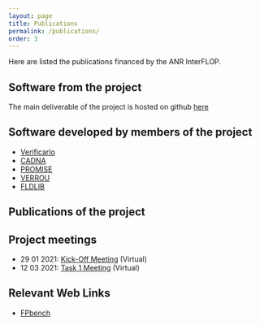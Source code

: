 ```yaml
---
layout: page
title: Publications
permalink: /publications/
order: 3
---
```


Here are listed the publications financed by the ANR InterFLOP.

## Software from the project
The main deliverable of the project is hosted on github [here](https://github.com/interflop/interflop) 

## Software developed by members of the project
- [Verificarlo](https://github.com/verificarlo/verificarlo)
- [CADNA](https://www-pequan.lip6.fr/cadna/)
- [PROMISE](http://promise.lip6.fr/)
- [VERROU](https://github.com/edf-hpc/verrou)
- [FLDLIB](https://github.com/fvedrine/fldlib)


## Publications of the project

## Project meetings
- 29 01 2021: [Kick-Off Meeting](/meeting29012021/) (Virtual)
- 12 03 2021: [Task 1 Meeting](/meeting12032021/) (Virtual)



## Relevant Web Links
- [FPbench](https://fpbench.org/)
